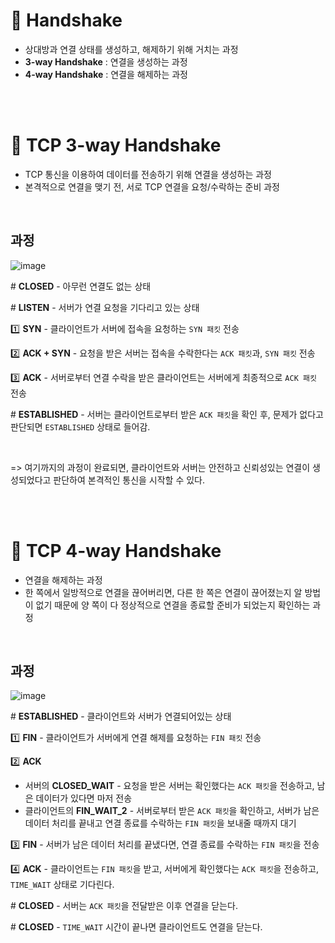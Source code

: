 # 📍 Handshake

- 상대방과 연결 상태를 생성하고, 해제하기 위해 거치는 과정
- **3-way Handshake** : 연결을 생성하는 과정
- **4-way Handshake** : 연결을 해제하는 과정

<br><br>

# 📍 TCP 3-way Handshake

- TCP 통신을 이용하여 데이터를 전송하기 위해 연결을 생성하는 과정
- 본격적으로 연결을 맺기 전, 서로 TCP 연결을 요청/수락하는 준비 과정

<br>

## 과정

![image](https://user-images.githubusercontent.com/78673570/184526650-4a9c69c7-0e21-479e-91fd-37004407e3cf.png)

\# **CLOSED** - 아무런 연결도 없는 상태

\# **LISTEN** - 서버가 연결 요청을 기다리고 있는 상태


1️⃣ **SYN** - 클라이언트가 서버에 접속을 요청하는 `SYN 패킷` 전송

2️⃣ **ACK + SYN** - 요청을 받은 서버는 접속을 수락한다는 `ACK 패킷`과, `SYN 패킷` 전송

3️⃣ **ACK** - 서버로부터 연결 수락을 받은 클라이언트는 서버에게 최종적으로 `ACK 패킷` 전송

\# **ESTABLISHED** - 서버는 클라이언트로부터 받은 `ACK 패킷`을 확인 후, 문제가 없다고 판단되면 `ESTABLISHED` 상태로 들어감.

<br>

=> 여기까지의 과정이 완료되면, 클라이언트와 서버는 안전하고 신뢰성있는 연결이 생성되었다고 판단하여 본격적인 통신을 시작할 수 있다.


<br><br>

# 📍 TCP 4-way Handshake

- 연결을 해제하는 과정
- 한 쪽에서 일방적으로 연결을 끊어버리면, 다른 한 쪽은 연결이 끊어졌는지 알 방법이 없기 때문에 양 쪽이 다 정상적으로 연결을 종료할 준비가 되었는지 확인하는 과정

<br>

## 과정

![image](https://user-images.githubusercontent.com/78673570/184526806-d8fb3d29-17b6-4ba3-9a0a-dba73b27c67e.png)

\# **ESTABLISHED** - 클라이언트와 서버가 연결되어있는 상태

1️⃣ **FIN** - 클라이언트가 서버에게 연결 해제를 요청하는 `FIN 패킷` 전송

2️⃣ **ACK**

- 서버의 **CLOSED_WAIT** - 요청을 받은 서버는 확인했다는 `ACK 패킷`을 전송하고, 남은 데이터가 있다면 마저 전송
- 클라이언트의 **FIN_WAIT_2** - 서버로부터 받은 `ACK 패킷`을 확인하고, 서버가 남은 데이터 처리를 끝내고 연결 종료를 수락하는 `FIN 패킷`을 보내줄 때까지 대기

3️⃣ **FIN** - 서버가 남은 데이터 처리를 끝냈다면, 연결 종료를 수락하는 `FIN 패킷`을 전송

4️⃣ **ACK** - 클라이언트는 `FIN 패킷`을 받고, 서버에게 확인했다는 `ACK 패킷`을 전송하고, `TIME_WAIT` 상태로 기다린다.

\# **CLOSED** - 서버는 `ACK 패킷`을 전달받은 이후 연결을 닫는다.

\# **CLOSED** - `TIME_WAIT` 시간이 끝나면 클라이언트도 연결을 닫는다.
